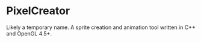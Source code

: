 # PixelCreator
Likely a temporary name.  A sprite creation and animation tool written in C++ and OpenGL 4.5+.
